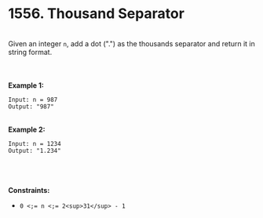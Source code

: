 # 1556. Thousand Separator

<br />Given an integer `n`, add a dot (".") as the thousands separator and return it in string format.<br />
<br /> <br />
<br />**Example 1:**<br />
```
Input: n = 987
Output: "987"
```
<br />**Example 2:**<br />
```
Input: n = 1234
Output: "1.234"
```
<br /> <br />
<br />**Constraints:**<br />

* `0 <;= n <;= 2<sup>31</sup> - 1`